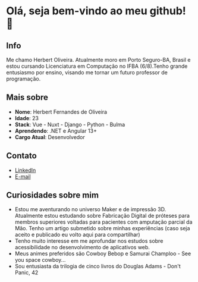 # Olá, seja bem-vindo ao meu github! 👋

## Info

Me chamo Herbert Oliveira. Atualmente moro em Porto Seguro-BA, Brasil e estou cursando Licenciatura em Computação no IFBA (6/8).Tenho grande entusiasmo por ensino, visando me tornar um futuro professor de programação.

## Mais sobre
* **Nome**: Herbert Fernandes de Oliveira
* **Idade**: 23
* **Stack**: Vue - Nuxt - Django - Python - Bulma
* **Aprendendo**: .NET e Angular 13+
* **Cargo Atual**: Desenvolvedor

## Contato
- [LinkedIn](https://www.linkedin.com/in/herbert-oliveira-a99022215/)
- [E-mail](hbtf.oliveira42@gmail.com)

## Curiosidades sobre mim

* Estou me aventurando no universo Maker e de impressão 3D. Atualmente estou estudando sobre Fabricação Digital de próteses para membros superiores voltadas para pacientes com amputação parcial da Mão. Tenho um artigo submetido sobre minhas experiências (caso seja aceito e publicado eu volto aqui para compartilhar)
* Tenho muito interesse em me aprofundar nos estudos sobre acessibilidade no desenvolvimento de aplicativos web.
* Meus animes preferidos são Cowboy Bebop e Samurai Champloo - See you space cowboy...
* Sou entusiasta da trilogia de cinco livros do Douglas Adams - Don't Panic, 42
  
